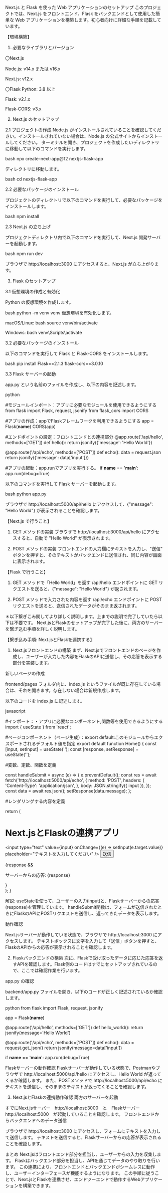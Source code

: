 Next.js と Flask を使った Web アプリケーションのセットアップ
このプロジェクトでは、Next.js をフロントエンド、Flask をバックエンドとして使用した簡単な Web アプリケーションを構築します。初心者向けに詳細な手順を記載しています。

【環境構築】
1. 必要なライブラリとバージョン

〇Next.js

Node.js: v14.x または v16.x

Next.js: v12.x

〇Flask
Python: 3.8 以上

Flask: v2.1.x

Flask-CORS: v3.x


2. Next.js のセットアップ

2.1 プロジェクトの作成
Node.js がインストールされていることを確認してください。インストールされていない場合は、Node.js の公式サイトからインストールしてください。
ターミナルを開き、プロジェクトを作成したいディレクトリに移動して以下のコマンドを実行します。

bash
npx create-next-app@12 nextjs-flask-app

ディレクトリに移動します。

bash
cd nextjs-flask-app


2.2 必要なパッケージのインストール

プロジェクトのディレクトリで以下のコマンドを実行して、必要なパッケージをインストールします。

bash
npm install


2.3 Next.js の立ち上げ

プロジェクトディレクトリ内で以下のコマンドを実行して、Next.js 開発サーバーを起動します。

bash
npm run dev

ブラウザで http://localhost:3000 にアクセスすると、Next.js が立ち上がります。


3. Flask のセットアップ
   
3.1 仮想環境の作成と有効化

Python の仮想環境を作成します。

bash
python -m venv venv
仮想環境を有効化します。

macOS/Linux:
bash
source venv/bin/activate


Windows:
bash
venv\Scripts\activate


3.2 必要なパッケージのインストール

以下のコマンドを実行して Flask と Flask-CORS をインストールします。


bash
pip install Flask==2.1.3 flask-cors==3.0.10


3.3 Flask サーバーの起動

app.py という名前のファイルを作成し、以下の内容を記述します。


python

#モジュールインポート：アプリに必要なモジュールを使用できるようにする
from flask import Flask, request, jsonify
from flask_cors import CORS

#アプリの作成：appでFlaskフレームワークを利用できるようにする
app = Flask(__name__)
CORS(app)

#エンドポイントの設定：フロントエンドとの連携部分
@app.route('/api/hello', methods=['GET'])
def hello():
    return jsonify({'message': 'Hello World'})

@app.route('/api/echo', methods=['POST'])
def echo():
    data = request.json
    return jsonify({'message': data['input']})

#アプリの起動：app.runでアプリを実行する。
if __name__ == '__main__':
    app.run(debug=True)

以下のコマンドを実行して Flask サーバーを起動します。

bash
python app.py

ブラウザで http://localhost:5000/api/hello にアクセスして、{"message": "Hello World"} が表示されることを確認します。


【Next.js で行うこと】

1. GET メソッドの実装
ブラウザで http://localhost:3000/api/hello にアクセスすると、自動で "Hello World" が表示されます。

2. POST メソッドの実装
フロントエンドの入力欄にテキストを入力し、"送信" ボタンを押すと、そのテキストがバックエンドに送信され、同じ内容が画面に表示されます。

【Flask で行うこと】

1. GET メソッドで「Hello World」を返す
/api/hello エンドポイントに GET リクエストを送ると、{"message": "Hello World"} が返されます。

2. POST メソッドで入力された内容を返す
/api/echo エンドポイントに POST リクエストを送ると、送信されたデータがそのまま返されます。


＊以下繋ぎこみ関してより詳しく説明します。上までの説明で完了していたら以下は不要です。
Next.jsとFlaskのセットアップが完了した後に、両方のサーバーを繋ぎ込む手順を詳しく説明します。


【繋ぎ込み手順: Next.jsとFlaskを連携する】

1. Next.jsフロントエンドの構築
まず、Next.jsでフロントエンドのページを作成し、ユーザーが入力した内容をFlaskのAPIに送信し、その応答を表示する部分を実装します。

新しいページの作成

frontend/pages フォルダ内に、index.js というファイルが既に存在している場合は、それを開きます。存在しない場合は新規作成します。

以下のコードを index.js に記述します。

javascript


#インポート：・アプリに必要なコンポーネント,関数等を使用できるようにする
import { useState } from 'react';


#ページコンポーネント（ページ生成）：export default:このモジュールからエクスポートされるデフォルト値を指定
export default function Home() {
  const [input, setInput] = useState('');
  const [response, setResponse] = useState('');
  

#変数、定数、関数を定義

  const handleSubmit = async (e) => {
    e.preventDefault();
    const res = await fetch('http://localhost:5000/api/echo', {
      method: 'POST',
      headers: {
        'Content-Type': 'application/json',
      },
      body: JSON.stringify({ input }),
    });
    const data = await res.json();
    setResponse(data.message);
  };

#レンダリングする内容を定義

  return (
    <div>
      <h1>Next.jsとFlaskの連携アプリ</h1>
      <form onSubmit={handleSubmit}>
        <input
          type="text"
          value={input}
          onChange={(e) => setInput(e.target.value)}
          placeholder="テキストを入力してください"
        />
        <button type="submit">送信</button>
      </form>
      {response && <p>サーバーからの応答: {response}</p>}
    </div>
  );
}


解説:
useStateを使って、ユーザーの入力(input)と、Flaskサーバーからの応答(response)を管理しています。
handleSubmit関数は、フォームが送信されたときにFlaskのAPIにPOSTリクエストを送信し、返ってきたデータを表示します。


動作確認

Next.jsサーバーが動作している状態で、ブラウザで http://localhost:3000 にアクセスします。
テキストボックスに文字を入力して「送信」ボタンを押すと、FlaskのAPIからの応答が表示されることを確認します。


2. Flaskバックエンドの構築
次に、Flaskで受け取ったデータに応じた応答を返すAPIを確認します。Flask側のコードはすでにセットアップされているので、ここでは確認作業を行います。


app.py の確認

backend/app.py ファイルを開き、以下のコードが正しく記述されているか確認します。


python
from flask import Flask, request, jsonify

app = Flask(__name__)

@app.route('/api/hello', methods=['GET'])
def hello_world():
    return jsonify(message='Hello World')

@app.route('/api/echo', methods=['POST'])
def echo():
    data = request.get_json()
    return jsonify(message=data['input'])

if __name__ == '__main__':
    app.run(debug=True)
    

Flaskサーバーの動作確認
Flaskサーバーが動作している状態で、Postmanやブラウザで http://localhost:5000/api/hello にアクセスし、Hello World が返ってくるか確認します。
また、POSTメソッドで http://localhost:5000/api/echo にテキストを送信し、そのままのテキストが返ってくることを確認します。

3. Next.jsとFlaskの連携動作確認
両方のサーバーを起動

すでにNext.jsサーバー　http://localhost:3000　と　Flaskサーバー　http://localhost:5000　が起動していることを確認します。
フロントエンドからバックエンドへのデータ送信

ブラウザで http://localhost:3000 にアクセスし、フォームにテキストを入力して送信します。
テキストを送信すると、Flaskサーバーからの応答が表示されることを確認します。

まとめ
Next.jsはフロントエンド部分を担当し、ユーザーからの入力を収集します。
Flaskはバックエンド部分を担当し、APIを通じてデータのやり取りを行います。
この連携により、フロントエンドとバックエンドがシームレスに動作し、ユーザーインターフェースが機能するようになります。
この手順に従うことで、Next.jsとFlaskを連携させ、エンドツーエンドで動作するWebアプリケーションを構築できます。
